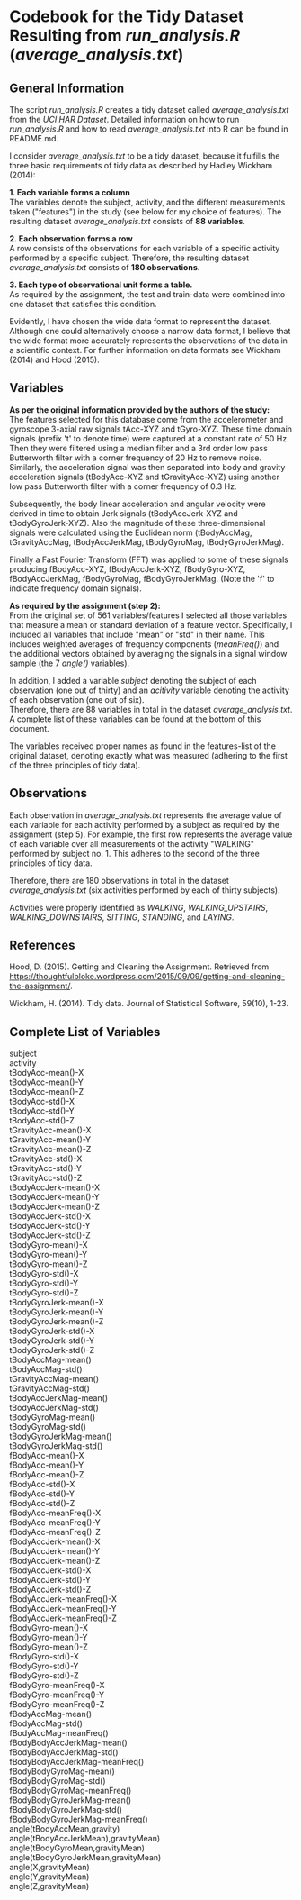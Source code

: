 # Codebook for the Tidy Dataset Resulting from *run_analysis.R* (*average_analysis.txt*)



## General Information

The script *run_analysis.R* creates a tidy dataset called *average_analysis.txt* from the *UCI HAR Dataset*.  Detailed information on how to run *run_analysis.R* and how to read *average_analysis.txt* into R can be found in README.md.

I consider *average_analysis.txt* to be a tidy dataset, because it fulfills the three basic requirements of tidy data as described by Hadley Wickham (2014):

**1. Each variable forms a column**  
The variables denote the subject, activity, and the different measurements taken ("features") in the study (see below for my choice of features). The resulting dataset *average_analysis.txt* consists of **88 variables**.

**2. Each observation forms a row**  
A row consists of the observations for each variable of a specific activity performed by a specific subject. Therefore, the resulting dataset *average_analysis.txt* consists of **180 observations**.

**3. Each type of observational unit forms a table.**  
As required by the assignment, the test and train-data were combined into one dataset that satisfies this condition.

Evidently, I have chosen the wide data format to represent the dataset. Although one could alternatively choose a narrow data format, I believe that the wide format more accurately represents the observations of the data in a scientific context. For further information on data formats see Wickham (2014) and Hood (2015).



## Variables

**As per the original information provided by the authors of the study:**  
The features selected for this database come from the accelerometer and gyroscope 3-axial raw signals tAcc-XYZ and tGyro-XYZ. These time domain signals (prefix 't' to denote time) were captured at a constant rate of 50 Hz. Then they were filtered using a median filter and a 3rd order low pass Butterworth filter with a corner frequency of 20 Hz to remove noise. Similarly, the acceleration signal was then separated into body and gravity acceleration signals (tBodyAcc-XYZ and tGravityAcc-XYZ) using another low pass Butterworth filter with a corner frequency of 0.3 Hz.  

Subsequently, the body linear acceleration and angular velocity were derived in time to obtain Jerk signals (tBodyAccJerk-XYZ and tBodyGyroJerk-XYZ). Also the magnitude of these three-dimensional signals were calculated using the Euclidean norm (tBodyAccMag, tGravityAccMag, tBodyAccJerkMag, tBodyGyroMag, tBodyGyroJerkMag).  

Finally a Fast Fourier Transform (FFT) was applied to some of these signals producing fBodyAcc-XYZ, fBodyAccJerk-XYZ, fBodyGyro-XYZ, fBodyAccJerkMag, fBodyGyroMag, fBodyGyroJerkMag. (Note the 'f' to indicate frequency domain signals).


**As required by the assignment (step 2):**  
From the original set of 561 variables/features I selected all those variables that measure a mean or standard deviation of a feature vector. Specifically, I included all variables that include "mean" or "std" in their name. This includes weighted averages of frequency components (*meanFreq()*) and the additional vectors obtained by averaging the signals in a signal window sample (the 7 *angle()* variables).  

In addition, I added a variable *subject* denoting the subject of each observation (one out of thirty) and an *acitivity* variable denoting the activity of each observation (one out of six).  
Therefore, there are 88 variables in total in the dataset *average_analysis.txt*. A complete list of these variables can be found at the bottom of this document.  

The variables received proper names as found in the features-list of the original dataset, denoting exactly what was measured (adhering to the first of the three principles of tidy data).



## Observations

Each observation in *average_analysis.txt* represents the average value of each variable for each activity performed by a subject as required by the assignment (step 5). For example, the first row represents the average value of each variable over all measurements of the activity "WALKING" performed by subject no. 1. This adheres to the second of the three principles of tidy data.  

Therefore, there are 180 observations in total in the dataset *average_analysis.txt* (six activities performed by each of thirty subjects).  

Activities were properly identified as *WALKING*, *WALKING_UPSTAIRS*, *WALKING_DOWNSTAIRS*, *SITTING*, *STANDING*, and *LAYING*.



## References

Hood, D. (2015). Getting and Cleaning the Assignment. Retrieved from https://thoughtfulbloke.wordpress.com/2015/09/09/getting-and-cleaning-the-assignment/.

Wickham, H. (2014). Tidy data. Journal of Statistical Software, 59(10), 1-23.



## Complete List of Variables

subject  
activity  
tBodyAcc-mean()-X  
tBodyAcc-mean()-Y  
tBodyAcc-mean()-Z  
tBodyAcc-std()-X  
tBodyAcc-std()-Y  
tBodyAcc-std()-Z  
tGravityAcc-mean()-X  
tGravityAcc-mean()-Y  
tGravityAcc-mean()-Z  
tGravityAcc-std()-X  
tGravityAcc-std()-Y  
tGravityAcc-std()-Z  
tBodyAccJerk-mean()-X  
tBodyAccJerk-mean()-Y  
tBodyAccJerk-mean()-Z  
tBodyAccJerk-std()-X  
tBodyAccJerk-std()-Y  
tBodyAccJerk-std()-Z  
tBodyGyro-mean()-X  
tBodyGyro-mean()-Y  
tBodyGyro-mean()-Z  
tBodyGyro-std()-X  
tBodyGyro-std()-Y  
tBodyGyro-std()-Z  
tBodyGyroJerk-mean()-X  
tBodyGyroJerk-mean()-Y  
tBodyGyroJerk-mean()-Z  
tBodyGyroJerk-std()-X  
tBodyGyroJerk-std()-Y  
tBodyGyroJerk-std()-Z  
tBodyAccMag-mean()  
tBodyAccMag-std()  
tGravityAccMag-mean()  
tGravityAccMag-std()  
tBodyAccJerkMag-mean()  
tBodyAccJerkMag-std()  
tBodyGyroMag-mean()  
tBodyGyroMag-std()  
tBodyGyroJerkMag-mean()  
tBodyGyroJerkMag-std()  
fBodyAcc-mean()-X  
fBodyAcc-mean()-Y  
fBodyAcc-mean()-Z  
fBodyAcc-std()-X  
fBodyAcc-std()-Y  
fBodyAcc-std()-Z  
fBodyAcc-meanFreq()-X  
fBodyAcc-meanFreq()-Y  
fBodyAcc-meanFreq()-Z  
fBodyAccJerk-mean()-X  
fBodyAccJerk-mean()-Y  
fBodyAccJerk-mean()-Z  
fBodyAccJerk-std()-X  
fBodyAccJerk-std()-Y  
fBodyAccJerk-std()-Z  
fBodyAccJerk-meanFreq()-X  
fBodyAccJerk-meanFreq()-Y  
fBodyAccJerk-meanFreq()-Z  
fBodyGyro-mean()-X  
fBodyGyro-mean()-Y  
fBodyGyro-mean()-Z  
fBodyGyro-std()-X  
fBodyGyro-std()-Y  
fBodyGyro-std()-Z  
fBodyGyro-meanFreq()-X  
fBodyGyro-meanFreq()-Y  
fBodyGyro-meanFreq()-Z  
fBodyAccMag-mean()  
fBodyAccMag-std()  
fBodyAccMag-meanFreq()  
fBodyBodyAccJerkMag-mean()  
fBodyBodyAccJerkMag-std()  
fBodyBodyAccJerkMag-meanFreq()  
fBodyBodyGyroMag-mean()  
fBodyBodyGyroMag-std()  
fBodyBodyGyroMag-meanFreq()  
fBodyBodyGyroJerkMag-mean()  
fBodyBodyGyroJerkMag-std()  
fBodyBodyGyroJerkMag-meanFreq()  
angle(tBodyAccMean,gravity)  
angle(tBodyAccJerkMean),gravityMean)  
angle(tBodyGyroMean,gravityMean)  
angle(tBodyGyroJerkMean,gravityMean)  
angle(X,gravityMean)  
angle(Y,gravityMean)  
angle(Z,gravityMean)
